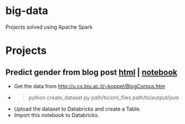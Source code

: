 # big-data

Projects solved using Apache Spark



# Projects

## Predict gender from blog post [html](/gender-prediction-from-blog.html) | [notebook](/gender-prediction-from-blog.ipynb)


+ Get the data from http://u.cs.biu.ac.il/~koppel/BlogCorpus.htm
+ 
    > python create_dataset.py path/to/xml_files path/to/output/json
+ Upload the dataset to Databricks and create a Table.
+ Import this notebook to Databricks.